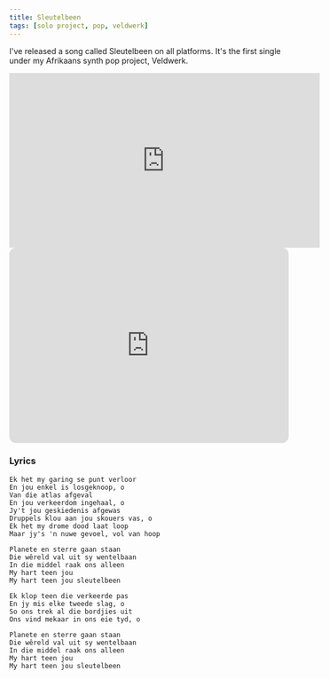 ```yaml
---
title: Sleutelbeen
tags: [solo project, pop, veldwerk]
---
```

I've released a song called Sleutelbeen on all platforms.
It's the first single under my Afrikaans synth pop project, Veldwerk.

<iframe width="560" height="315" src="https://www.youtube.com/embed/Wt0bLKqJN-E?si=fuEghKYIKo_TqMtu" title="YouTube video player" frameborder="0" allow="accelerometer; autoplay; clipboard-write; encrypted-media; gyroscope; picture-in-picture; web-share" referrerpolicy="strict-origin-when-cross-origin" allowfullscreen></iframe>

<iframe data-testid="embed-iframe" style="border-radius:12px" src="https://open.spotify.com/embed/album/4x882ebgY5oopoIoysD76k?utm_source=generator" width="100%" height="352" frameBorder="0" allowfullscreen="" allow="autoplay; clipboard-write; encrypted-media; fullscreen; picture-in-picture" loading="lazy"></iframe>

### Lyrics

```
Ek het my garing se punt verloor
En jou enkel is losgeknoop, o
Van die atlas afgeval
En jou verkeerdom ingehaal, o
Jy't jou geskiedenis afgewas
Druppels klou aan jou skouers vas, o
Ek het my drome dood laat loop
Maar jy's 'n nuwe gevoel, vol van hoop

Planete en sterre gaan staan
Die wêreld val uit sy wentelbaan
In die middel raak ons alleen
My hart teen jou
My hart teen jou sleutelbeen

Ek klop teen die verkeerde pas
En jy mis elke tweede slag, o
So ons trek al die bordjies uit
Ons vind mekaar in ons eie tyd, o

Planete en sterre gaan staan
Die wêreld val uit sy wentelbaan
In die middel raak ons alleen
My hart teen jou
My hart teen jou sleutelbeen
```
